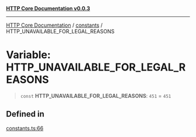 [**HTTP Core Documentation v0.0.3**](../../README.md)

***

[HTTP Core Documentation](../../modules.md) / [constants](../README.md) / HTTP\_UNAVAILABLE\_FOR\_LEGAL\_REASONS

# Variable: HTTP\_UNAVAILABLE\_FOR\_LEGAL\_REASONS

> `const` **HTTP\_UNAVAILABLE\_FOR\_LEGAL\_REASONS**: `451` = `451`

## Defined in

[constants.ts:66](https://github.com/stonemjs/http-core/blob/33a82b77e98ade423889148c13f25ccd40b75c8a/src/constants.ts#L66)
